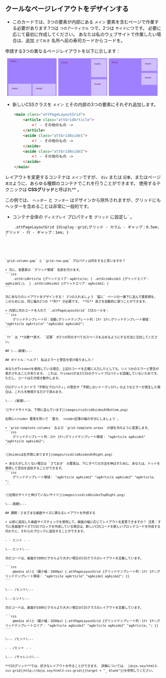 ## クールなページレイアウトをデザインする

+ このカードでは、3つの要素が内部にある `メイン` 要素を含むページで作業する必要があります.1つは `つのアーティクル` つで、2つは `サイドに`つです。 必要に応じて最初に作成してください。 あなたは私のウェブサイトで作業したい場合は、追加 `さておき` 名所へ前の寿司カードからコードを。 

申請する3つの異なるページレイアウトを以下に示します：

![](images/cssGridLayouts.png)

+ 新しいCSSクラスを `メイン` とその内部の3つの要素にそれぞれ追加します。

```html
    <main class="attPageLayoutGrid">
        <article class="attGridArticle">
            <！ - その他のもの ->
        </article>
        <aside class="attGridAside1">
            <！ - その他のもの ->
        </aside>
        <aside class="attGridAside2">
            <！ - その他のもの ->
        </aside>
    </main>
```

レイアウトを変更するコンテナは `メイン`ですが、 `div` または `記事`、またはページ `本文`ように、あらゆる種類のコンテナでこれを行うことができます。 使用するテクニックは **CSSグリッド**と呼ばれ** 。</p> 

この例では、 `ヘッダー` と `フッター` はデザインから除外されますが、グリッドにもヘッダーを含めることは非常に一般的です。

+ コンテナ全体の `ディスプレイ` プロパティを `グリッド` に設定し` 。</li>
</ul>

<pre><code class="css">    .attPageLayoutGrid {display：grid;グリッド - カラム - ギャップ：0.5em;グリッド - 行 - ギャップ：1em; }
`</pre> 
    `grid-column-gap` と `grid-row-gap` プロパティは何をすると思いますか？
    
    + 次に、各要素の `グリッド領域` 名前を付けます。 
    ```css
        .attGridArticle {グリッドエリア：agArticle; } .attGridAside1 {グリッドエリア：agAside1;}。 } .attGridAside2 {グリッドエリア：agAside2; }
    ```
    
    次にあなたのレイアウトをデザインする！ 2つの入れましょう `脇に` ページの一番下に並んで要素側を。 このためには、同じ幅の2つの **列** が必要です。 **行** 高さを自動的に保つことができます。
    
    + 内部に次のコードを入れて `.attPageLayoutGrid` CSSルールを：
    ```css
        グリッドテンプレート行：自動;グリッドテンプレート列：1fr 1fr;グリッドテンプレート領域： "agArticle agArticle" "agAside1 agAside2";
    ```
    
    `fr` は **分数**表す。 `記事` が2つの列のすべてのスペースを占めるようにする方法に注目してください。
    
    ## \---崩壊\---
    
    ## タイトル：ヘルプ！ 私はエラーと警告を受け取りました！
    
    あなたがTrinketを使用している場合、上記のコードを正確に入力したとしても、いくつかのエラーと警告が表示されることがあります。 これは、TrinketがまだCSSのグリッドプロパティを認識していないためです。 ただし、コードは引き続き動作します。
    
    CSSグリッドコードで「不明なプロパティ」の警告や「予期しないトークン1fr」のようなエラーが発生した場合は、これらを無視するだけで済みます。
    
    \--- /崩壊\---
    
    ![サイドサイドは、下側に並んでいます](images/cssGridAsidesAtBottom.png)
    
    右側に</code> 要素を除いて `置き、 <code>記事の幅の半分にしましょう`。
    
    + `grid-template-columns` および `grid-template-areas` の値を次のように変更します。
    ```css
        グリッドテンプレート列：2fr 1fr;グリッドテンプレート領域： "agArticle agAside1" "agArticle agAside2";
    ```
    
    ![Asidesは右手側にあります](images/cssGridAsidesOnRight.png)
    
    + あなたがしたくない場合は `さておき` の要素は、下にすべての方法を伸ばすために、あなたは、ドットを使用して空白を追加することができます。 
    ```css
        グリッドテンプレート領域： "agArticle agAside1" "agArticle agAside2" "agArticle。 ";
    ```
    
    ![右側のサイドと伸びていないサイド](images/cssGridAsidesTopRight.png)
    
    \---挑戦\---
    
    ## 課題：さまざまな画面サイズに異なるレイアウトを作成する
    
    + 以前に追加した画面サイズチェックを使用して、画面の幅に応じてレイアウトを変更できますか？ 注意：すでに各画面サイズでCSSブロックを作成している場合は、新しいCSSコードを新しいブロックコードを作成する代わりに、それらのブロックに追加することができます。
    
    - - ヒント - -
    
    \---ヒント\---
    
    次のコードは、画面が1000ピクセルより大きい場合のCSSクラスのレイアウトを定義しています。
    
    ```css
        @media allと（最小幅：1000px）{.attPageLayoutGrid {グリッドテンプレート列：1fr 1fr;グリッドテンプレート領域： "agArticle agArticle" "agAside1 agAside2"; }}  
    ```
    
    \--- /ヒント\---
    
    \---ヒント\---
    
    次のコードは、画面が1600ピクセルより大きい場合のCSSクラスのレイアウトを定義しています。
    
    ```css
        @media allと（最小幅：1600px）{.attPageLayoutGrid {グリッドテンプレート列：1fr 1fr;グリッドテンプレートエリア： "agArticle agAside1" "agArticle agAside2" "agArticle。"; }}  
    ```
    
    \--- /ヒント\---
    
    - - /ヒント - -
    
    \--- /チャレンジ\---
    
    **CSSグリッド**では、好きなレイアウトを作ることができます。 詳細については、 [dojo.soy/html3-css-grid](http://dojo.soy/html3-css-grid){{target = "_ blank"}}を参照してください。